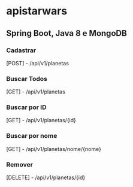 # apistarwars

## Spring Boot, Java 8 e MongoDB

### Cadastrar
[POST] - /api/v1/planetas

### Buscar Todos
[GET] - /api/v1/planetas

### Buscar por ID
[GET] - /api/v1/planetas/{id}


### Buscar por nome
[GET] - /api/v1/planetas/nome/{nome}

### Remover
[DELETE] - /api/v1/planetas/{id}
